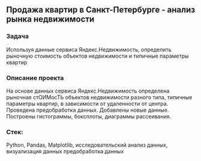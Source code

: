 ## Продажа квартир в Санкт-Петербурге - анализ рынка недвижимости
### Задача
Используя данные сервиса Яндекс.Недвижимость, определить рыночную стоимость объектов недвижимости и типичные параметры квартир
### Описание проекта
На основе данных сервиса Яндекс.Недвижимость определена рыночная стОИМосТЬ
объектов недвижимости разного типа, типичные параметры квартир, в зависимости от
удаленности от центра. Проведена предобработка данных. Добавлены новые данные.
Построены гистограммы, боксплоты, диаграммы рассеивания.
### Стек:
Python, Pandas, Matplotlib, исследовательский анализ данных, визуализация данных предобработка данных
